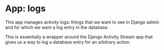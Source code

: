 # App: logs

This app manages activity logs: things that we want to see in Django admin and for which we want a log entry in the database.

This is essentially a wrapper around the Django Activity Stream app that gives us a way to log a database entry for an arbitrary action.
